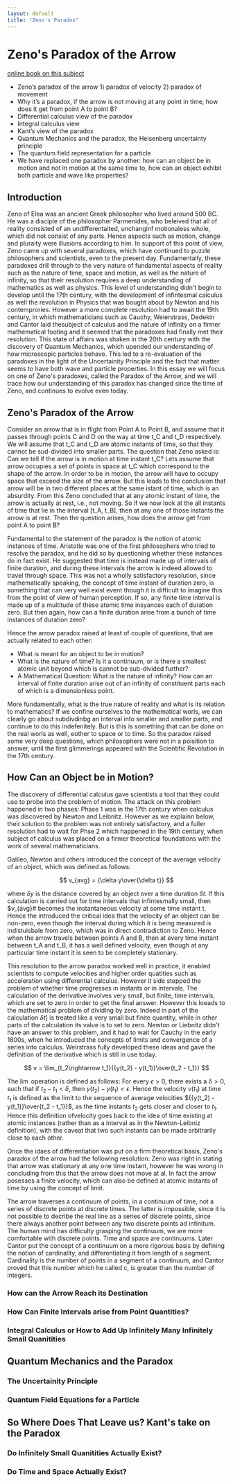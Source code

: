 ```yaml
---
layout: default
title: "Zeno's Paradox"
---
```


# Zeno's Paradox of the Arrow

 [online book on this subject](https://srdas.github.io/DLBook2/)


- Zeno’s paradox of the arrow 1) paradox of velocity 2) paradox of movement 
- Why it’s a paradox, if the arrow is not moving at any point in time, how does it get from point A to point B?
- Differential calculus view of the paradox 
- Integral calculus view
- Kant’s view of the paradox 
- Quantum Mechanics and the paradox, the Heisenberg uncertainty principle 
- The quantum field representation for a particle 
- We have replaced one paradox by another: how can an object be in motion and not in motion at the same time to, how can an object exhibit both particle and wave like properties?


## Introduction

Zeno of Elea was an ancient Greek philosopher who lived around 500 BC. He was a disciple of the philosopher Parmenides, who beleived that all of reality consisted of an undifferentaited, unchanginf motionaless whole, which did not consist of any parts. Hence  aspects such as motion, change and pluraity were illusions according to him. In support of this point of view, Zeno came up with several paradoxes, which have continued to puzzle philosophers and scientists, even to the present day. Fundamentally, these paradoxes drill through to the very nature of fundamental aspects of reality such as the nature of time, space and motion, as well as the nature of infinity, so that their resolution requires a deep understanding of mathematics as well as physics. This level of understanding didn't begin to develop until the 17th century, with the development of infintesmal calculus as well the revolution in Physics that was bought about by Newton and his contemprories. However a more complete resolution had to await the 19th century, in which mathematicians such as Cauchy, Weierstrass, Dedekin and Cantor laid thesubject of calculus and the nature of infinity on a firmer mathematical footing and it seemed that the paradoxes had finally met their resolution. This state of affairs was shaken in the 20th century with the discovery of Quantum Mechanics, which upended our understanding of how microscopic particles  behave. This led to a re-evaluation of the paradoxes in the light of the Uncertainity Principle and the fact that matter seems to have both wave and particle properties. In this essay we will focus on one of Zeno's paradoxes, called the Paradox of the Arrow, and we will trace how our understanding of this paradox has changed since the time of Zeno, and continues to evolve even today. 

## Zeno's Paradox of the Arrow

Consider an arrow that is in flight from Point A to Point B, and assume that it passes through points C and D on the way at time t_C and t_D respectively. We will assume that t_C and t_D are atomic instants of time, so that they cannot be sud-divided into smaller parts. The question that Zeno asked is: Can we tell if the arrow is in motion at time instant t_C? Lets assume that arrow occupies a set of points in space at t_C which correspond to the shape of the arrow. In order to be in motion, the arrow will have to occupy space that exceed the size of the arrow. But this leads to the conclusion that arrow will be in two different places at the same istant of time, which is an absurdity. From this Zeno concluded that at any atomic instant of time, the arrow is actually at rest, i.e., not moving. So if we now look at the all instants of time that lie in the interval [t_A, t_B], then at any one of those instants the arrow is at rest. Then the question arises, how does the arrow get from point A to point B?

Fundamental to the statement of the paradox is the notion of atomic instances of time. Aristotle was one of the first philosophers who tried to resolve the paradox, and he did so by questioning whether these instances do in fact exist. He suggested that time is instead made up of intervals of finite duration, and during these intervals the arrow is indeed allowed to travel through space. This was not a wholly satisfactory resolution, since mathematically speaking, the concept of time instant of duration zero, is something that can very well exist event though it is difficult to imagine this from the point of view of human perception. If so, any finite time interval is made up of a multitude of these atomic time insyances each of duration zero. But then again, how can a finite duration arise from a bunch of time instances of duration zero?

Hence the arrow paradox raised at least of couple of questions, that are actually related to each other:

- What is meant for an object to be in motion?
- What is the nature of time? Is it a continuum, or is there a smallest atomic unit beyond which is cannot be sub-divided further?
- A Mathematical Question: What is the nature of infinity? How can an interval of finite duration arise out of an infinity of constituent parts each of which is a dimensionless point.

More fundamentally, what is the true nature of reality and what is its relation to mathematics? If we confine ourselves to the mathematical worls, we can clearly go about subdivdinbg an interval into smaller and smaller parts, and continue to do this indefenitely. But is this is something that can be done on the real worls as well, eother to space or to time. So the paradox raised some very deep questions, which philosophers were not in a poisition to answer, until the first glimmerings appeared with the Scientific Revolution in the 17th century.

## How Can an Object be in Motion?

The discovery of differential calculus gave scientists a tool that they could use to probe into the problem of motion. The attack on this problem happened in two phases: Phase 1 was in the 17th century when calculus was discovered by Newton and Leibnitz. However as we explainn below, their solution to the problem was not entirely satisfactory, and a fuller resolution had to wait for Phse 2 which happened in the 19th century, when subject of calculus was placed on a firmer theoretical foundations with the work of several mathematicians.

Galileo, Newton and others introduced the concept of the average velocity of an object, which was defined as follows:

$$ v_{avg} = {\delta y\over{\delta t}} $$

where $\delta y$ is the distance covered by an object over a time duration $\delta t$. If this calculation is carried out for time intervals that infintesmally small, then $v_{avg}# becomes the instantaneous velocity at some time instant t. Hence the introduced the critical idea that the velocity of an object can be non-zero, even though the interval during which it is being measured is indistuisbale from zero, which was in direct contradiction to Zeno. Hence when the arrow travels between points A and B, then at every time instant between t_A and t_B, it has a well defined velocity, even though at any particular time instant it is seen to be completely stationary.

This resolution to the arrow paradox worked well in practice, it enabled scientists to compute velocities and higher order quatities such as acceleration using differential calculus. However it side stepped the problem of whether time progresses in instants or in intervals. The calculation of the derivative involves very small, but finite, time intervals, which are set to zero in order to get the final answer. However this loeads to the mathematical problem of dividing by zero. Indeed in part of the calculation $\delta t]$ is treated like a very small but finite quantity, while in other parts of the calculation its value is to set to zero. Newton or Liebnitz didn't have an answer to this problem, and it had to wait for Cauchy in the early 1800s, when he introduced the concepts of limits and convergence of a series into calculus. Weirstrass fully developed these ideas and gave the definition of the derivative which is still in use today.

$$ v = \lim_{t_2\rightarrow t_1}{{y(t_2) - y(t_1)}\over{t_2 - t_1}}  $$

The $\lim$ operation is defined as follows: For every $\epsilon >0$, there exists a $\delta >0$, such that if $t_2 - t_1 < \delta$, then $y(t_2) - y(t_1) < \epsilon$. Hence the velocity $v(t_1)$ at time $t_1$ is defined as the limit to the sequence of average velocities ${{y(t_2) - y(t_1)}\over{t_2 - t_1}}$, as the time instants $t_2$ gets closer and closer to $t_1$. Hence this definition ofvelocity goes back to the idea of time existing at atomic instances (rather than as a interval as in the Newton-Leibniz definition), with the caveat that two such instants can be made arbitrarily close to each other. 

Once the idaes of differentiation was put on a firm theoretical basis, Zeno's paradox of the arrow had the following resolution: Zeno was right in stating that arrow was stationary at any one time instant, however he was wrong in concluding from this that the arrow does not move at al. In fact the arrow posesses a finite velocity, which can also be defined at atomic instants of time by using the concept of limit. 

The arrow traverses a continuum of points, in a continuum of time, not a series of discrete points at discrete times. The latter is impossible, since it is not possible to decribe the real line as a series of discrete points, since there always another point between any two discrete points ad infinitum. The human mind has difficulty grasping the continuum, we are more comfortable with discrete points. Time and space are continuums. Later Cantor put the concept of a continuum on a more rigorous basis by defining the notion of cardinality, and differentiating it from length of a segment. Cardinality is the number of points in a segment of a continuum, and Cantor proved that this number which he called c, is greater than the number of integers. 

### How can the Arrow Reach its Destination



### How Can Finite Intervals arise from Point Quantities?



### Integral Calculus or How to Add Up Infinitely Many Infinitely Small Quanitities


## Quantum Mechanics and the Paradox

### The Uncertainity Principle




### Quantum Field Equations for a Particle




## So Where Does That Leave us? Kant's take on the Paradox

### Do Infinitely Small Quanitities Actually Exist?

### Do Time and Space Actually Exist?
